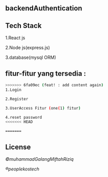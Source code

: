 ## backendAuthentication

## Tech Stack 

1.React js 

2.Node js(express.js) 

3.database(mysql ORM)

## fitur-fitur yang tersedia : 
```sh
>>>>>>> 6fa09ec (feat! : add content again)
1.Login

2.Register 

3.UserAccess Fitur (one(1) fitur) 

4.reset password 
<<<<<<< HEAD

=======
```


## License
 *&copy;muhammadGalangMiftahRiziq*
 
 *&reg;peoplekostech*


	